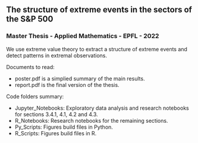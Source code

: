 ## The structure of extreme events in the sectors of the S&P 500
### Master Thesis - Applied Mathematics - EPFL - 2022
We use extreme value theory to extract a structure of extreme events and detect patterns in extremal observations.

Documents to read:
- poster.pdf is a simplied summary of the main results.
- report.pdf is the final version of the thesis.

Code folders summary:
- Jupyter_Notebooks: Exploratory data analysis and research notebooks for sections 3.4.1, 4.1, 4.2 and 4.3.
- R_Notebooks: Research notebooks for the remaining sections.
- Py_Scripts: Figures build files in Python.
- R_Scripts: Figures build files in R.
